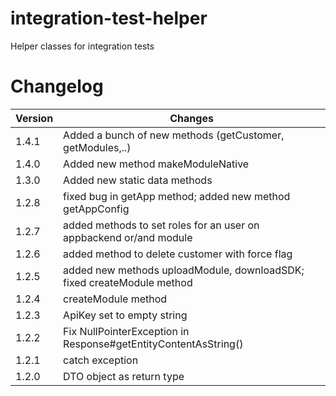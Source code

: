 # integration-test-helper
Helper classes for integration tests


# Changelog

| Version | Changes                                                            |
| --------|--------------------------------------------------------------------|
| 1.4.1   | Added a bunch of new methods (getCustomer, getModules,..) |
| 1.4.0   | Added new method makeModuleNative |
| 1.3.0   | Added new static data methods |
| 1.2.8   | fixed bug in getApp method; added new method getAppConfig |
| 1.2.7   | added methods to set roles for an user on appbackend or/and module |
| 1.2.6   | added method to delete customer with force flag |
| 1.2.5   | added new methods uploadModule, downloadSDK; fixed createModule method |
| 1.2.4   | createModule method |
| 1.2.3   | ApiKey set to empty string |
| 1.2.2   | Fix NullPointerException in Response#getEntityContentAsString() |
| 1.2.1   | catch exception |
| 1.2.0   | DTO object as return type |
